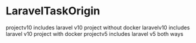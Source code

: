 # LaravelTaskOrigin
projectv10 includes laravel v10 project without docker
laravelv10 includes laravel v10 project with docker 
projectv5 includes laravel v5 both ways
